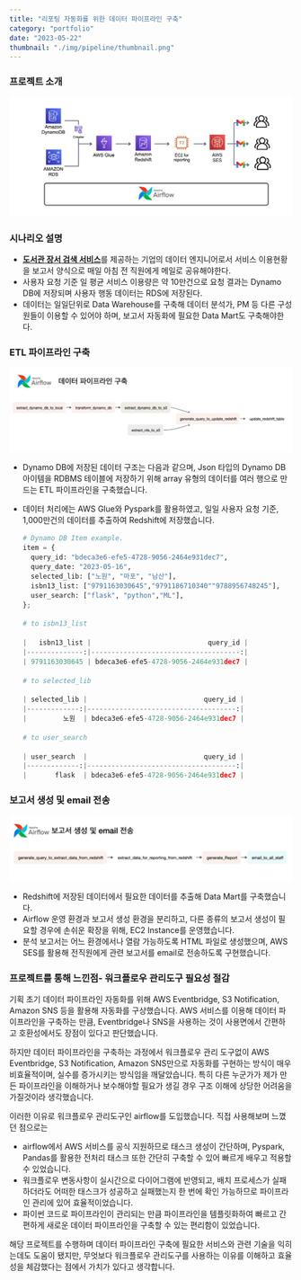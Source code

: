 ```yaml
---
title: "리포팅 자동화를 위한 데이터 파이프라인 구축"
category: "portfolio"
date: "2023-05-22"
thumbnail: "./img/pipeline/thumbnail.png"
---
```


### 프로젝트 소개

<img alt='archtecture1' src='./img/pipeline/img1.png'>

### 시나리오 설명

- [**도서관 장서 검색 서비스**](https://yangoos57.github.io/blog/portfolio/app/)를 제공하는 기업의 데이터 엔지니어로서 서비스 이용현황을 보고서 양식으로 매일 아침 전 직원에게 메일로 공유해야한다.
- 사용자 요청 기준 일 평균 서비스 이용량은 약 10만건으로 요청 결과는 Dynamo DB에 저장되며 사용자 행동 데이터는 RDS에 저장된다.
- 데이터는 일일단위로 Data Warehouse를 구축해 데이터 분석가, PM 등 다른 구성원들이 이용할 수 있어야 하며, 보고서 자동화에 필요한 Data Mart도 구축해야한다.

### ETL 파이프라인 구축

  <img alt='archtecture1' src='./img/pipeline/img2.png'>

- Dynamo DB에 저장된 데이터 구조는 다음과 같으며, Json 타입의 Dynamo DB 아이템을 RDBMS 테이블에 저장하기 위해 array 유형의 데이터를 여러 행으로 만드는 ETL 파이프라인을 구축했습니다.
- 데이터 처리에는 AWS Glue와 Pyspark를 활용하였고, 일일 사용자 요청 기준, 1,000만건의 데이터를 추출하여 Redshift에 저장했습니다.

  ```python
  # Dynamo DB Item example.
  item = {
    query_id: "bdeca3e6-efe5-4728-9056-2464e931dec7",
    query_date: "2023-05-16",
    selected_lib: ["노원", "마포", "남산"],
    isbn13_list: ["9791163030645","9791186710340""9788956748245"],
    user_search: ["flask", "python","ML"],
  };

  # to isbn13_list

  |   isbn13_list |                             query_id |
  |--------------:|-------------------------------------:|
  | 9791163030645 | bdeca3e6-efe5-4728-9056-2464e931dec7 |

  # to selected_lib

  | selected_lib |                             query_id |
  |-------------:|-------------------------------------:|
  |         노원  | bdeca3e6-efe5-4728-9056-2464e931dec7 |

  # to user_search

  | user_search  |                             query_id |
  |-------------:|-------------------------------------:|
  |       flask  | bdeca3e6-efe5-4728-9056-2464e931dec7 |
  ```

### 보고서 생성 및 email 전송

  <img alt='archtecture1' src='./img/pipeline/img3.png'>

- Redshift에 저장된 데이터에서 필요한 데이터를 추출해 Data Mart를 구축했습니다.
- Airflow 운영 환경과 보고서 생성 환경을 분리하고, 다른 종류의 보고서 생성이 필요할 경우에 손쉬운 확장을 위해, EC2 Instance를 운영했습니다.
- 분석 보고서는 어느 환경에서나 열람 가능하도록 HTML 파일로 생성했으며, AWS SES를 활용해 전직원에게 관련 보고서를 email로 전송하도록 구현했습니다.

### 프로젝트를 통해 느낀점- 워크플로우 관리도구 필요성 절감

기획 초기 데이터 파이프라인 자동화를 위해 AWS Eventbridge, S3 Notification, Amazon SNS 등을 활용해 자동화를 구상했습니다. AWS 서비스를 이용해 데이터 파이프라인을 구축하는 만큼, Eventbridge나 SNS을 사용하는 것이 사용면에서 간편하고 호환성에서도 장점이 있다고 판단했습니다.

하지만 데이터 파이프라인을 구축하는 과정에서 워크플로우 관리 도구없이 AWS Eventbridge, S3 Notification, Amazon SNS만으로 자동화를 구현하는 방식이 매우 비효율적이며, 실수를 증가시키는 방식임을 깨달았습니다. 특히 다른 누군가가 제가 만든 파이프라인을 이해하거나 보수해야할 필요가 생길 경우 구조 이해에 상당한 어려움을 가질것이라 생각했습니다.

이러한 이유로 워크플로우 관리도구인 airflow를 도입했습니다. 직접 사용해보며 느꼈던 점으로는

- airflow에서 AWS 서비스를 공식 지원하므로 태스크 생성이 간단하며, Pyspark, Pandas를 활용한 전처리 태스크 또한 간단히 구축할 수 있어 빠르게 배우고 적용할 수 있었습니다.
- 워크플로우 변동사항이 실시간으로 다이어그램에 반영되고, 배치 프로세스가 실패하더라도 어떠한 태스크가 성공하고 실패했는지 한 번에 확인 가능하므로 파이프라인 관리에 있어 효율적이었습니다.
- 파이썬 코드로 파이프라인이 관리되는 만큼 파이프라인을 템플릿화하여 빠르고 간편하게 새로운 데이터 파이프라인을 구축할 수 있는 편리함이 있었습니다.

해당 프로젝트를 수행하며 데이터 파이프라인 구축에 필요한 서비스와 관련 기술을 익히는데도 도움이 됐지만, 무엇보다 워크플로우 관리도구를 사용하는 이유를 이해하고 효율성을 체감했다는 점에서 가치가 있다고 생각합니다.
